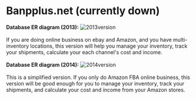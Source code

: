 # Banpplus.net (currently down)
<b>Database ER diagram (2013):</b>
![2013version](https://cloud.githubusercontent.com/assets/21079726/23885101/419070f2-08c5-11e7-906a-8240ed179b99.png)
<br><br>
If you are doing online business on ebay and Amazon, and you have multi-inventory locations, this version will help you manage your inventory, track your shipments, calculate your each channel's cost and income.
<br><br>
<b>Database ER diagram (2014):</b>
![2014version](https://cloud.githubusercontent.com/assets/21079726/23884304/fe6f7098-08bf-11e7-9dd0-73b229d75e01.png)
<br><br>
This is a simplified version. If you only do Amazon FBA online business, this version will be good enough for you to manage your inventory, track your shipments, and calculate your cost and income from your Amazon stores.
